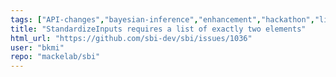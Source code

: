 ```yaml
---
tags: ["API-changes","bayesian-inference","enhancement","hackathon","likelihood-free-inference","machine-learning","parameter-estimation","pytorch","simulation-based-inference"]
title: "StandardizeInputs requires a list of exactly two elements"
html_url: "https://github.com/sbi-dev/sbi/issues/1036"
user: "bkmi"
repo: "mackelab/sbi"
---
```


